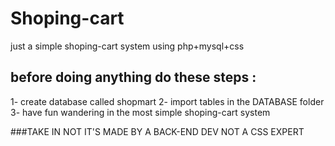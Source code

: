 # Shoping-cart
just a simple shoping-cart system using php+mysql+css

## before doing anything do these steps :
1- create database called shopmart
2- import tables in the DATABASE folder
3- have fun wandering in the most simple shoping-cart system

###TAKE IN NOT IT'S MADE BY A BACK-END DEV NOT A CSS EXPERT
